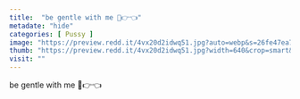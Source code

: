 ```yaml
---
title:  "be gentle with me 🥺👉👈"
metadate: "hide"
categories: [ Pussy ]
image: "https://preview.redd.it/4vx20d2idwq51.jpg?auto=webp&s=26fe47ea726d55c47db50d4534cfb4e7daf2c898"
thumb: "https://preview.redd.it/4vx20d2idwq51.jpg?width=640&crop=smart&auto=webp&s=993c71653b6372e3c5dc5024703ecb67852ea408"
visit: ""
---
```

be gentle with me 🥺👉👈
